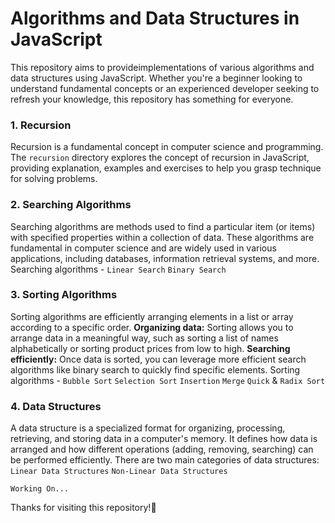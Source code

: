 # Algorithms and Data Structures in JavaScript

This repository aims to provideimplementations of various algorithms and data structures using JavaScript. Whether you're a beginner looking to understand fundamental concepts or an experienced developer seeking to refresh your knowledge, this repository has something for everyone.

### 1. Recursion

Recursion is a fundamental concept in computer science and programming. The `recursion` directory explores the concept of recursion in JavaScript, providing explanation, examples and exercises to help you grasp technique for solving problems.

### 2. Searching Algorithms

Searching algorithms are methods used to find a particular item (or items) with specified properties within a collection of data. These algorithms are fundamental in computer science and are widely used in various applications, including databases, information retrieval systems, and more.
Searching algorithms - `Linear Search` `Binary Search`

### 3. Sorting Algorithms

Sorting algorithms are efficiently arranging elements in a list or array according to a specific order. **Organizing data:** Sorting allows you to arrange data in a meaningful way, such as sorting a list of names alphabetically or sorting product prices from low to high.
**Searching efficiently:** Once data is sorted, you can leverage more efficient search algorithms like binary search to quickly find specific elements.
Sorting algorithms - `Bubble Sort` `Selection Sort` `Insertion` `Merge` `Quick` & `Radix Sort`

### 4. Data Structures

A data structure is a specialized format for organizing, processing, retrieving, and storing data in a computer's memory. It defines how data is arranged and how different operations (adding, removing, searching) can be performed efficiently.
There are two main categories of data structures:
`Linear Data Structures` `Non-Linear Data Structures`

`Working On...`

Thanks for visiting this repository!🚀
